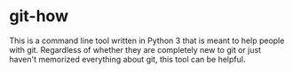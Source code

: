 # git-how
This is a command line tool written in Python 3 that is meant to help people with git. Regardless of whether they are completely new to git or just haven't memorized everything about git, this tool can be helpful.
